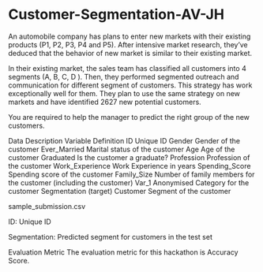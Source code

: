 # Customer-Segmentation-AV-JH

An automobile company has plans to enter new markets with their existing products (P1, P2, P3, P4 and P5). After intensive market research, they’ve deduced that the behavior of new market is similar to their existing market. 

In their existing market, the sales team has classified all customers into 4 segments (A, B, C, D ). Then, they performed segmented outreach and communication for different segment of customers. This strategy has work exceptionally well for them. They plan to use the same strategy on new markets and have identified 2627 new potential customers. 

You are required to help the manager to predict the right group of the new customers.



Data Description 
Variable	Definition
ID	Unique ID
Gender	Gender of the customer
Ever_Married	Marital status of the customer
Age	Age of the customer
Graduated	Is the customer a graduate?
Profession	Profession of the customer
Work_Experience	Work Experience in years
Spending_Score	Spending score of the customer
Family_Size	Number of family members for the customer (including the customer)
Var_1	Anonymised Category for the customer
Segmentation	(target) Customer Segment of the customer

sample_submission.csv

ID: Unique ID

Segmentation: Predicted segment for customers in the test set





Evaluation Metric
The evaluation metric for this hackathon is Accuracy Score.

